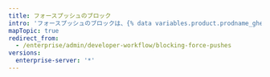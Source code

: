 ```yaml
---
title: フォースプッシュのブロック
intro: 'フォースプッシュのブロックは、{% data variables.product.prodname_ghe_server %} アプライアンス上の全リポジトリ、ある Oraganization が所有するすべてのリポジトリ、特定のリポジトリに対して行えます。'
mapTopic: true
redirect_from:
  - /enterprise/admin/developer-workflow/blocking-force-pushes
versions:
  enterprise-server: '*'
---
```


